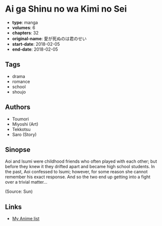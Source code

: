 # Ai ga Shinu no wa Kimi no Sei

-   **type**: manga
-   **volumes**: 6
-   **chapters**: 32
-   **original-name**: 愛が死ぬのは君のせい
-   **start-date**: 2018-02-05
-   **end-date**: 2018-02-05

## Tags

-   drama
-   romance
-   school
-   shoujo

## Authors

-   Toumori
-   Miyoshi (Art)
-   Tekkotsu
-   Saro (Story)

## Sinopse

Aoi and Isumi were childhood friends who often played with each other; but before they knew it they drifted apart and became high school students. In the past, Aoi confessed to Isumi; however, for some reason she cannot remember his exact response. And so the two end up getting into a fight over a trivial matter...

(Source: Sun)

## Links

-   [My Anime list](https://myanimelist.net/manga/112538/Ai_ga_Shinu_no_wa_Kimi_no_Sei)
